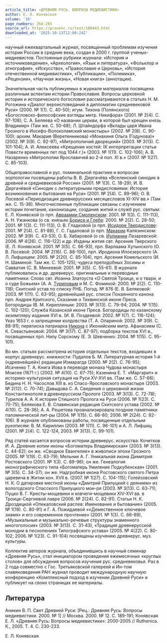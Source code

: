 ```yaml
---
article_title: «ДРЕВНЯЯ РУСЬ. ВОПРОСЫ МЕДИЕВИСТИКИ»
author: Е. Л. Конявская
volume: '16'
page_numbers: 264-265
source_url: https://pravenc.ru/text/180443.html
downloaded_at: '2025-10-13T12:00:24Z'
---
```


научный ежеквартальный журнал, посвященный проблемам изучения истории России в средние века, создан в 2000 г. группой ученых-медиевистов. Постоянные рубрики журнала: «История и источниковедение», «Археология», «Язык и литература», «Фольклор и этнография», «Искусство», «Православие и Церковь», «История отечественной медиевистики», «Публикации», «Полемика», «Рецензии», «Научная жизнь», «Новая книга» (аннотации).

Значительная часть публикуемых в журнале материалов посвящена различным аспектам истории Православия. Вопросы церковной истории и исторического богословия рассматриваются в статьях Н. М. Рогожина «Диалог вероисповеданий в дипломатии средневековой Руси» (2000. № 1(1). С. 40-50); игум. Тихона (Полянского) «Богословско-философские взгляды митр. Никифора» (2001. № 2(4). С. 97-108); С. А. Беляева «О названии церкви, в которой был крещен князь Владимир» (Там же. С. 50-68); Л. Штайндорфа «Вклады царя Ивана Грозного в Иосифо-Волоколамский монастырь» (2002. № 2(8). С. 90-100); архим. Макария (Веретенникова) «Монахиня Ольга (Годунова)» (2002. № 3(9). С. 92-97), «Митрополичий дворецкий» (2003. № 3(13). С. 101-104); А. И. Алексеева «Крещение костей: (К интерпретации статьи Повести временных лет под 1044 г.)» (2003. № 1(11). С. 102-106); А. В. Назаренко «Митрополии Ярославичей во 2-й пол. XI в.» (2007. № 1(27). С. 85-103).

Общеправославной и рус. поминальной практике и вопросам эортологии посвящены работы В. В. Дергачёва «Вселенский синодик в древней и средневековой России» (2001. № 1(3). С. 18-29); И. В. Дергачёвой «Синодик с литературными предисловиями: История возникновения и бытования на Руси» (2001. № 2(4). С. 89-96); О. В. Лосевой «Периодизация древнерусских месяцесловов XI-XIV вв.» (Там же. С. 15-36). Многочисленные публикации связаны с изучением истории почитания, канонизации, создания житий и служб рус. святым: Е. Л. Конявской (о прп. [Авраамии Смоленском](<https://pravenc.ru/text/Авраамии Смоленском.html>): 2001. № 1(3). С. 111-113), А. Н. Ужанкова (о св. князьях [Борисе и Глебе](<https://pravenc.ru/text/Борисе и Глебе.html>): 2000. № 2(2). С. 28-50; 2001. № 1(3). С. 111-113), О. В. Гладковой (о прп. [Исидоре Твердислове](<https://pravenc.ru/text/Исидоре Твердислове.html>): 2001. № 2(4). С. 81-88), Г. С. Гадаловой (о прп. [Макарии](https://pravenc.ru/text/Макарий.html) Калязинском: 2002. № 3(9). С. 43-53), О. Б. Хабаровой (о св. [Иулиании](https://pravenc.ru/text/Иулиании.html) Лазаревской: 2006. № 4(26). С. 116-122) и др. Изданы жития свт. Арсения Тверского (Е. Л. Конявской: 2001. № 3(5). С. 66-93), прп. Варлаама Хутынского (О. В. Лосевой: 2004. № 2(16). С. 88-100), прп. Иродиона Илоезерского (А. Л. Лифшицем: 2005. № 2(20). С. 85-104), прп. Арсения Комельского (И. Н. Шаминой: Там же. С. 105-125); чудеса преподобных Зосимы и Савватия (С. В. Минеевой: 2001. № 3(5). С. 55-61). В журнале публиковались и др. древнерус. оригинальные и переводные памятники: Слово свт. Иоанна Златоуста «О Святой Троице, и о твари, и о суде Божьем» (А. А. [Туриловым](https://pravenc.ru/text/Туриловым.html) и М. С. Фоминой: 2000. № 2(2). С. 110-118); Скитский устав по списку РНБ. Погод. № 876 (Е. В. Беляковой: 2003. № 1(11). С. 63-95); древнейший рус. список Покаянного канона прп. Андрея Критского, Сказание о Тихвинской иконе Пресв. Богородицы (В. М. Кириллиным: 2003. № 3(13). С. 79-94; 2004. № 1(15). С. 102-120); Служба Казанской иконе Пресв. Богородицы по казанскому экземпляру издания XVI в. (И. В. Поздеевой: 2002. № 1(7). С. 116-124); Указ 1653 г. о запрещении колдовства (Т. А. Опариной: 2002. № 3(9). С. 88-91); переписка патриарха [Никона](https://pravenc.ru/text/Никон.html) с Иконийским митр. Афанасием (С. К. Севастьяновой: 2004. № 3(17). С. 87-97); подборка текстов XVI в., посвященных прп. Нилу Сорскому (Е. Э. Шевченко: 2004. № 1(15). С. 95-101).

Во мн. статьях рассмотрена история отдельных текстов, входивших в корпус древнерус. книжности: Пудалов Б. М. Литературная история 1-й («древнейшей») редакции Измарагда (2000. № 2(2). С. 76-95); Исаченко Т. А. Книга Иова в переводе монаха Чудова монастыря Моисея (1671 г.) (2002. № 4(10). С. 67-75); Казенина Е. Т. «Маргарит» и историко-культурная ситуация на Руси XV-XVI вв. (Там же. С. 57-66); Бедина Н. Н. Часослов XIII в. из Спасо-Ярославского монастыря (2003. № 2(12). С. 70-74); Давыдова С. А. Сведения о церковной жизни Константинополя в древнерусском Прологе (2003. № 3(13). С. 72-78); Турилов А. А. К истории Стишного Пролога на Руси (2006. № 1(23). С. 70-75); Белякова Е. В. Славянская редакция Скитского устава (2002. № 4(10). С. 28-36); А. А. Решетова проанализировала поздние памятники паломнической лит-ры (2004. № 1(15). С. 66-80; 2006. № 2(24). С. 92-106). В журнале опубликованы работы, посвященные отдельным рукописям: В. М. Кириллин (2003. № 1(11). С. 96-101) и А. Л. Лифшиц (2001. № 2(4). С. 122-124, 2003. № 3(13). С. 99-101).

Ряд статей касается вопросов истории древнерус. искусства: Кочетков И. А. Древние копии иконы «Богоматерь Владимирская» (2003. № 3(13). С. 44-62); он же. «Сводное Евангелие» в живописи эпохи Грозного (2005. № 1(19). С. 63-79); Мельник А. Г. Уникальная икона Димитрия Ростовского (2001. № 1(3). С. 89-96); он же. Генеалогия иконографического типа «Богоматерь Умиление Подкубенская» (2001. № 3(5). С. 34-37); он же. Надгробная икона Ростовского святого Петра царевича в Житии кон. XVII в. (2007. № 1(27). С. 104-115); Голейзовский Н. К. О датировке местной иконы «Дмитрий Прилуцкий с деянием» из вологодского Спасского Прилуцкого мон-ря (2003. № 3(13). С. 63-71); Пуцко В. Г. Кресты-мощевики и ковчеги-мощевики XIV-XVI вв. в Троице-Сергиевой лавре (2006. № 2(24). С. 82-91). Статьи Н. К. Дроздецкой «Опекаловский распев: Именование и бытование» (2005. № 1(19). С. 80-91) и Г. А. Пожидаевой ««Демественное ключевое знамя» и его современное прочтение» (2001. № 1(3). С. 66-89), «Музыкальные и музыкально-речевые структуры знаменного многоголосия» (2003. № 3(13). С. 31-43), «Традиция древнерусской монодии в песнопениях Типографского устава» (2005. № 4(22). С. 80-102; 2006. № 1(23). С. 91-104) посвящены изучению древнерус. муз. культуры.

Коллектив авторов журнала, объединившись в научный семинар «Древняя Русь», стал инициатором проведения ежемесячных «круглых столов» для обсуждения вопросов изучения рус. средневековья. Раз в 2 года совместно с Гос. Третьяковской галереей и Ин-том славяноведения РАН журнал проводит международную научную конференцию «Комплексный подход в изучении Древней Руси» и публикует на своих страницах ее материалы.

## Литература

Аникин В. П. Свет Древней Руси: [Рец.: Древняя Русь: Вопросы медиевистики. 2000. № 1] // Москва. 2000. № 12. С. 189-191; Конявская Е. Л. «Древняя Русь: Вопросы медиевистики»: 2000-2005 // Ruthenica. К., 2005. Т. 4. С. 230-233.

Е. Л. Конявская
